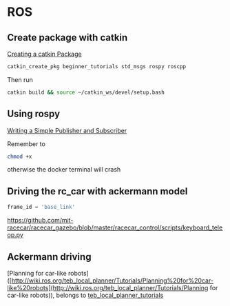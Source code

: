 # ROS

## Create package with catkin

[Creating a catkin Package](http://wiki.ros.org/ROS/Tutorials/CreatingPackage)

```bash
catkin_create_pkg beginner_tutorials std_msgs rospy roscpp
```

Then run 

```bash
catkin build && source ~/catkin_ws/devel/setup.bash
```

## Using rospy

[Writing a Simple Publisher and Subscriber](http://wiki.ros.org/rospy_tutorials/Tutorials/WritingPublisherSubscriber)

Remember to 

```bash
chmod +x
```

otherwise the docker terminal will crash



## Driving the rc_car with ackermann model

```python
frame_id = 'base_link'
```

https://github.com/mit-racecar/racecar_gazebo/blob/master/racecar_control/scripts/keyboard_teleop.py

## Ackermann driving

[Planning for car-like robots]([http://wiki.ros.org/teb_local_planner/Tutorials/Planning%20for%20car-like%20robots](http://wiki.ros.org/teb_local_planner/Tutorials/Planning for car-like robots)), belongs to [teb_local_planner_tutorials](http://wiki.ros.org/action/fullsearch/teb_local_planner_tutorials?action=fullsearch&context=180&value=linkto%3A"teb_local_planner_tutorials")

